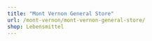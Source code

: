 ```yaml
---
title: "Mont Vernon General Store"
url: /mont-vernon/mont-vernon-general-store/
shop: Lebensmittel
---
```

